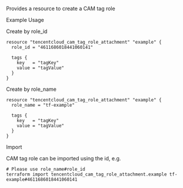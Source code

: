 Provides a resource to create a CAM tag role

Example Usage

Create by role_id

```hcl
resource "tencentcloud_cam_tag_role_attachment" "example" {
  role_id = "4611686018441060141"

  tags {
    key   = "tagKey"
    value = "tagValue"
  }
}
```

Create by role_name

```hcl
resource "tencentcloud_cam_tag_role_attachment" "example" {
  role_name = "tf-example"

  tags {
    key   = "tagKey"
    value = "tagValue"
  }
}
```

Import

CAM tag role can be imported using the id, e.g.

```
# Please use role_name#role_id
terraform import tencentcloud_cam_tag_role_attachment.example tf-example#4611686018441060141
```